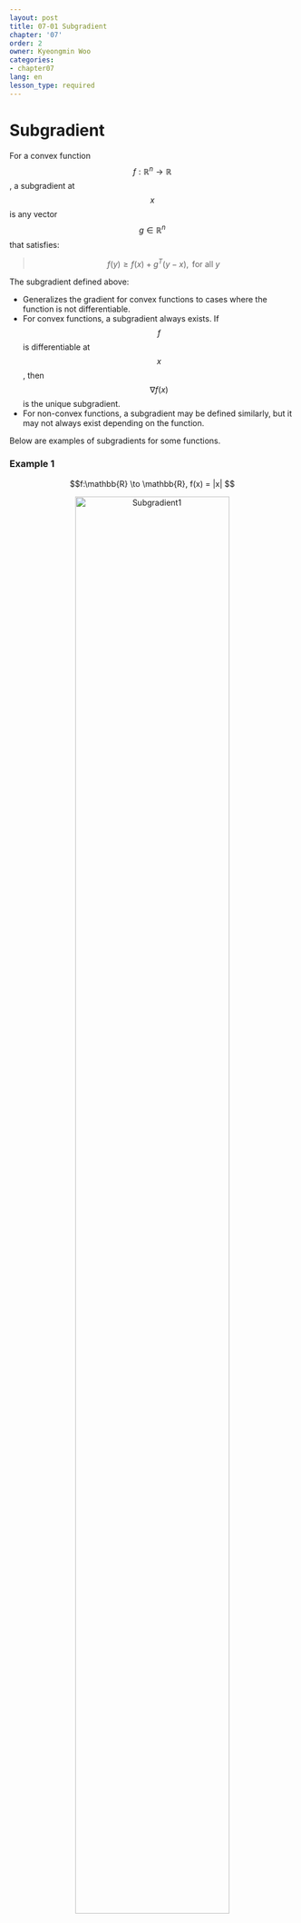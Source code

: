 ```yaml
---
layout: post
title: 07-01 Subgradient
chapter: '07'
order: 2
owner: Kyeongmin Woo
categories:
- chapter07
lang: en
lesson_type: required
---
```


# Subgradient

For a convex function $$f:\mathbb{R}^n \to \mathbb{R}$$, a subgradient at $$x$$ is any vector $$g \in \mathbb{R}^n$$ that satisfies:

> $$
\begin{equation}\label{subgradient}
f(y) \geq f(x) + g^T(y-x), \text{ for all } y
\end{equation}
$$

The subgradient defined above:

- Generalizes the gradient for convex functions to cases where the function is not differentiable.
- For convex functions, a subgradient always exists. If $$f$$ is differentiable at $$x$$, then $$\nabla f(x)$$ is the unique subgradient.
- For non-convex functions, a subgradient may be defined similarly, but it may not always exist depending on the function.

Below are examples of subgradients for some functions.

### Example 1

<center>
$$f:\mathbb{R} \to \mathbb{R}, f(x) =  |x| $$
</center>

<figure class="image" style="align: center;">
<p align="center">
  <img src="{{ site.baseurl  }}/img/chapter_img/chapter07/07_01_subgrad-1.png" alt="Subgradient1" width="80%" height="80%">
</p>
  <figcaption style="text-align: center;">$$\text{[Fig 1] Subgradient of } f(x)= |x| \text{ [3]}$$</figcaption>
</figure>

- For $$x \neq 0$$, $$ |y| \geq |x| + g^T(y-x)$$ must hold. That is,

$$ |y| - g^Ty \geq |x| - g^Tx $$. If $$ |x| - g^Tx = 0 $$, i.e., $$g=\text{sign}(x)$$, then the condition holds for all $$y$$. Thus, $$g=\text{sign}(x)$$ ([Wikipedia: Sign function](https://en.wikipedia.org/wiki/Sign_function)).
- For $$x=0$$, $$ |y| \geq g^Ty $$ must hold. Therefore, $$g \in [-1,1]$$.

### Example 2

<center>
$$f:\mathbb{R}^n \to \mathbb{R}, f(x) =  \| x \|_1$$ 
</center>

<figure class="image" style="align: center;">
<p align="center">
  <img src="{{ site.baseurl  }}/img/chapter_img/chapter07/07_01_subgrad-3.png" alt="Subgradient2" width="80%" height="80%">
</p>
  <figcaption style="text-align: center;">$$\text{[Fig 2] Subgradient of }f(x)= \| x \|_1\text{ [3]}$$</figcaption>
</figure>

At a point $$x=(x_1,x_2,\dots,x_n)$$,

- For $$x_i \neq 0, i \in \{1,2,\dots,n\}$$, since it is differentiable at $$x_i$$, we have $$g_i=\text{sign}(x_i)$$

- For $$x_i=0, i \in \{1,2,\dots,n\}$$, we have $$g_i \in [-1,1]$$


### Example3

<center>
$$f:\mathbb{R}^n \to \mathbb{R}, f(x) =  \vert  \vert x \vert  \vert _2$$
</center>

<figure class="image" style="align: center;">
<p align="center">
  <img src="{{ site.baseurl  }}/img/chapter_img/chapter07/07_01_subgrad-2.png" alt="Subgradient3" width="80%" height="80%">
</p>
  <figcaption style="text-align: center;">$$\text{[Fig 3] Subgradient of }f(x)= \vert x \vert _2\text{ [3]}$$</figcaption>
</figure>

- For $$x \neq 0$$, since it is differentiable, we have $$g=\nabla \sqrt{x^Tx} = \frac{1}{2}(x^Tx)^{-\frac{1}{2}} (2x) = \frac{x}{ \vert  \vert x \vert  \vert _2}$$

- For $$x=0$$, we have $$ \vert  \vert y \vert  \vert _2 \geq g^Ty \Longrightarrow  \vert  \vert y \vert  \vert _2 \geq  \vert  \vert g \vert  \vert _2 \vert  \vert y \vert  \vert _2 \cos \theta$$. Therefore, $$g \in \{z: \vert  \vert z \vert  \vert _2 \leq 1 \}$$


### Example4

$$f(x) = \max f_1(x),f_2(x) $$, where $$f_1,f_2:\mathbb{R}^n \to \mathbb{R}$$ are both convex and differentiable functions.  

<figure class="image" style="align: center;">
<p align="center">
  <img src="{{ site.baseurl  }}/img/chapter_img/chapter07/07_01_subgrad-4.png" alt="Subgradient4" width="80%" height="80%">
</p>
  <figcaption style="text-align: center;">$$\text{[Fig 4] Subgradient of }f(x)=\max f_1(x),f_2(x) \text{ [3]}$$</figcaption>
</figure>

- For $$f_1(x) > f_2(x)$$, we have $$g = \nabla f_1(x)$$

- For $$f_1(x) < f_2(x)$$, we have $$g = \nabla f_2(x)$$

- For $$f_1(x) = f_2(x)$$, we have $$g \in \{\theta_1 \nabla f_1(x) + \theta_2 \nabla f_2(x): \theta_1 + \theta_2 = 1, \theta_1 \geq 0, \theta_2 \geq 0 \}$$  
